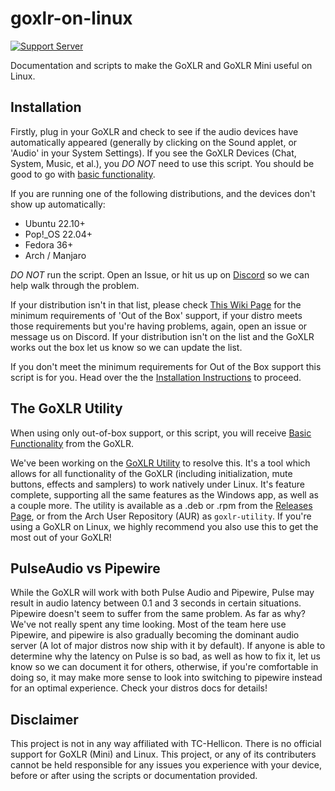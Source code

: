 # goxlr-on-linux

[![Support Server](https://img.shields.io/discord/828348446775574548.svg?label=Discord&logo=Discord&colorB=7289da&style=flat)](https://discord.gg/Wbp3UxkX2j)

Documentation and scripts to make the GoXLR and GoXLR Mini useful on Linux.

## Installation
Firstly, plug in your GoXLR and check to see if the audio devices have automatically appeared (generally by clicking on the Sound applet, or 'Audio' in your System Settings). If you see the GoXLR Devices (Chat, System, Music, et al.), you *DO NOT* need to use this script. You should be good to go with [basic functionality](https://github.com/GoXLR-on-Linux/goxlr-on-linux/wiki/Basic-Functionality).

If you are running one of the following distributions, and the devices don't show up automatically:
* Ubuntu 22.10+
* Pop!_OS 22.04+
* Fedora 36+
* Arch / Manjaro

*DO NOT* run the script. Open an Issue, or hit us up on [Discord](https://discord.gg/Wbp3UxkX2j) so we can help walk through the problem.

If your distribution isn't in that list, please check [This Wiki Page](https://github.com/GoXLR-on-Linux/goxlr-on-linux/wiki/Out-of-Box-Support) for the minimum requirements of 'Out of the Box' support, if your distro meets those requirements but you're having problems, again, open an issue or message us on Discord. If your distribution isn't on the list and the GoXLR works out the box let us know so we can update the list.

If you don't meet the minimum requirements for Out of the Box support this script is for you. Head over the the [Installation Instructions](https://github.com/GoXLR-on-Linux/goxlr-on-linux/wiki/Requirements-and-Installation-Instructions) to proceed.

## The GoXLR Utility
When using only out-of-box support, or this script, you will receive [Basic Functionality](https://github.com/GoXLR-on-Linux/goxlr-on-linux/wiki/Basic-Functionality) from the GoXLR.

We've been working on the [GoXLR Utility](https://github.com/GoXLR-on-Linux/goxlr-utility/) to resolve this. It's a tool which allows for all functionality of the GoXLR (including initialization, mute buttons, effects and samplers) to work natively under Linux. It's feature complete, supporting all the same features as the Windows app, as well as a couple more. The utility is available as a .deb or .rpm from the [Releases Page](https://github.com/GoXLR-on-Linux/goxlr-utility/releases), or from the Arch User Repository (AUR) as `goxlr-utility`. If you're using a GoXLR on Linux, we highly recommend you also use this to get the most out of your GoXLR!

## PulseAudio vs Pipewire
While the GoXLR will work with both Pulse Audio and Pipewire, Pulse may result in audio latency between 0.1 and 3 seconds in certain situations. Pipewire doesn't seem to suffer from the same problem. As far as why? We've not really spent any time looking. Most of the team here use Pipewire, and pipewire is also gradually becoming the dominant audio server (A lot of major distros now ship with it by default). If anyone is able to determine why the latency on Pulse is so bad, as well as how to fix it, let us know so we can document it for others, otherwise, if you're comfortable in doing so, it may make more sense to look into switching to pipewire instead for an optimal experience. Check your distros docs for details!

## Disclaimer
This project is not in any way affiliated with TC-Hellicon. There is no official support for GoXLR (Mini) and Linux. This project, or any of its contributers cannot be held responsible for any issues you experience with your device, before or after using the scripts or documentation provided.
